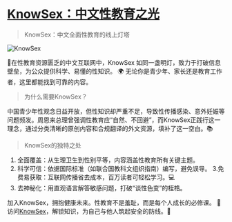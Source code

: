 # [KnowSex：中文性教育之光](https://github.com/dotneteye/myblog/issues/8)

> KnowSex：中文全面性教育的线上灯塔 

![KnowSex](https://github.com/user-attachments/assets/d0b2139e-be3d-4cef-8ab1-cba4f1843e63)

🌟​​在性教育资源匮乏的中文互联网中，KnowSex 如同一盏明灯，致力于打破信息壁垒，为公众提供科学、易懂的性知识。
🌍 无论你是青少年、家长还是教育工作者，这里都能找到可靠的内容。

> 为什么需要KnowSex？​​

中国青少年性观念日益开放，但性知识却严重不足，导致性传播感染、意外妊娠等问题频发。周恩来总理曾强调性教育应“自然、不回避”，而KnowSex正践行这一理念，通过分类清晰的原创内容和合规翻译的外文资源，填补了这一空白。📚 ​​

> KnowSex的独特之处​​
1. ​​全面覆盖​​：从生理卫生到性别平等，内容涵盖性教育所有关键主题。
2. ​​科学可信​​：依据国际标准（如联合国教科文组织指南）编写，避免误导。 3. ​​免费易获取​​：互联网传播省去成本，百万读者可轻松学习。💻
4. ​​去神秘化​​：用直观语言解答敏感问题，打破“谈性色变”的桎梏。

加入KnowSex，拥抱健康未来​​。性教育不是羞耻，而是每个人成长的必修课。
🔗 访问[KnowSex](https://knowsex.net/)，解锁知识，为自己与他人筑起安全的防线。💪
